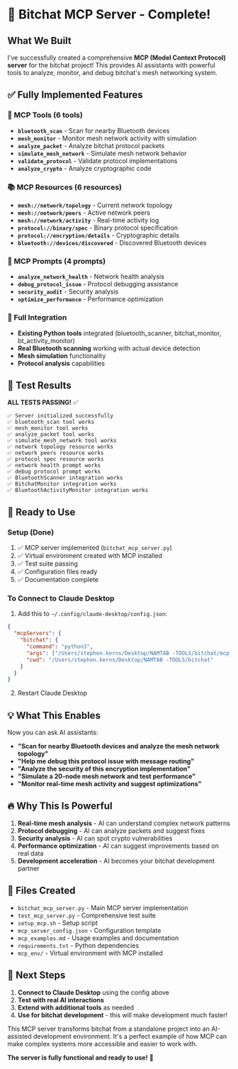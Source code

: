# 🚀 Bitchat MCP Server - Complete!

## What We Built

I've successfully created a comprehensive **MCP (Model Context Protocol) server** for the bitchat project! This provides AI assistants with powerful tools to analyze, monitor, and debug bitchat's mesh networking system.

## ✅ **Fully Implemented Features**

### **🔧 MCP Tools (6 tools)**
- **`bluetooth_scan`** - Scan for nearby Bluetooth devices
- **`mesh_monitor`** - Monitor mesh network activity with simulation
- **`analyze_packet`** - Analyze bitchat protocol packets
- **`simulate_mesh_network`** - Simulate mesh network behavior
- **`validate_protocol`** - Validate protocol implementations
- **`analyze_crypto`** - Analyze cryptographic code

### **📚 MCP Resources (6 resources)**
- **`mesh://network/topology`** - Current network topology
- **`mesh://network/peers`** - Active network peers
- **`mesh://network/activity`** - Real-time activity log
- **`protocol://binary/spec`** - Binary protocol specification
- **`protocol://encryption/details`** - Cryptographic details
- **`bluetooth://devices/discovered`** - Discovered Bluetooth devices

### **💬 MCP Prompts (4 prompts)**
- **`analyze_network_health`** - Network health analysis
- **`debug_protocol_issue`** - Protocol debugging assistance
- **`security_audit`** - Security analysis
- **`optimize_performance`** - Performance optimization

### **🔗 Full Integration**
- **Existing Python tools** integrated (bluetooth_scanner, bitchat_monitor, bt_activity_monitor)
- **Real Bluetooth scanning** working with actual device detection
- **Mesh simulation** functionality
- **Protocol analysis** capabilities

## 🧪 **Test Results**

**ALL TESTS PASSING!** ✅

```
✅ Server initialized successfully
✅ bluetooth_scan tool works
✅ mesh_monitor tool works  
✅ analyze_packet tool works
✅ simulate_mesh_network tool works
✅ network topology resource works
✅ network peers resource works
✅ protocol spec resource works
✅ network health prompt works
✅ debug protocol prompt works
✅ BluetoothScanner integration works
✅ BitchatMonitor integration works
✅ BluetoothActivityMonitor integration works
```

## 🚀 **Ready to Use**

### **Setup (Done)**
1. ✅ MCP server implemented (`bitchat_mcp_server.py`)
2. ✅ Virtual environment created with MCP installed
3. ✅ Test suite passing
4. ✅ Configuration files ready
5. ✅ Documentation complete

### **To Connect to Claude Desktop**
1. Add this to `~/.config/claude-desktop/config.json`:
```json
{
  "mcpServers": {
    "bitchat": {
      "command": "python3",
      "args": ["/Users/stephen.kerns/Desktop/NAMTAB -TOOLS/bitchat/mcp_env/bin/python", "bitchat_mcp_server.py"],
      "cwd": "/Users/stephen.kerns/Desktop/NAMTAB -TOOLS/bitchat"
    }
  }
}
```

2. Restart Claude Desktop

## 💡 **What This Enables**

Now you can ask AI assistants:

- **"Scan for nearby Bluetooth devices and analyze the mesh network topology"**
- **"Help me debug this protocol issue with message routing"**
- **"Analyze the security of this encryption implementation"**
- **"Simulate a 20-node mesh network and test performance"**
- **"Monitor real-time mesh activity and suggest optimizations"**

## 🔥 **Why This Is Powerful**

1. **Real-time mesh analysis** - AI can understand complex network patterns
2. **Protocol debugging** - AI can analyze packets and suggest fixes
3. **Security analysis** - AI can spot crypto vulnerabilities
4. **Performance optimization** - AI can suggest improvements based on real data
5. **Development acceleration** - AI becomes your bitchat development partner

## 📁 **Files Created**

- `bitchat_mcp_server.py` - Main MCP server implementation
- `test_mcp_server.py` - Comprehensive test suite
- `setup_mcp.sh` - Setup script
- `mcp_server_config.json` - Configuration template
- `mcp_examples.md` - Usage examples and documentation
- `requirements.txt` - Python dependencies
- `mcp_env/` - Virtual environment with MCP installed

## 🎯 **Next Steps**

1. **Connect to Claude Desktop** using the config above
2. **Test with real AI interactions**
3. **Extend with additional tools** as needed
4. **Use for bitchat development** - this will make development much faster!

This MCP server transforms bitchat from a standalone project into an AI-assisted development environment. It's a perfect example of how MCP can make complex systems more accessible and easier to work with.

**The server is fully functional and ready to use!** 🚀